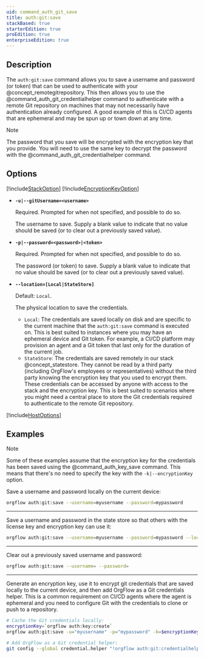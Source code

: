 ```yaml
---
uid: command_auth_git_save
title: auth:git:save
stackBased: true
starterEdition: true
proEdition: true
enterpriseEdition: true
---
```


## Description

The `auth:git:save` command allows you to save a username and password (or token) that can be used to authenticate with your @concept_remotegitrepository. This then allows you to use the @command_auth_git_credentialhelper command to authenticate with a remote Git repository on machines that may not necessarily have authentication already configured. A good example of this is CI/CD agents that are ephemeral and may be spun up or town down at any time.

>[!NOTE]
> The password that you save will be encrypted with the encryption key that you provide. You will need to use the same key to decrypt the password with the @command_auth_git_credentialhelper command.

## Options

[!include[StackOption](partials/stack-option.md)]
[!include[EncryptionKeyOption](partials/encryption-key-option.md)]

- **`-u|--gitUsername=<username>`**

  Required. Prompted for when not specified, and possible to do so.

  The username to save. Supply a blank value to indicate that no value should be saved (or to clear out a previously saved value).

- **`-p|--password=<password>|<token>`**

  Required. Prompted for when not specified, and possible to do so.

  The password (or token) to save. Supply a blank value to indicate that no value should be saved (or to clear out a previously saved value).

- **`--location=[Local|StateStore]`**

  Default: `Local`.

  The physical location to save the credentials.

  - `Local`: The credentials are saved locally on disk and are specific to the current machine that the `auth:git:save` command is executed on. This is best suited to instances where you may have an ephemeral device and Git token. For example, a CI/CD platform may provision an agent and a Git token that last only for the duration of the current job.
  - `StateStore`: The credentials are saved remotely in our stack @concept_statestore. They cannot be read by a third party (including OrgFlow's employees or representatives) without the third party knowing the encryption key that you used to encrypt them. These credentials can be accessed by anyone with access to the stack and the encryption key. This is best suited to scenarios where you might need a central place to store the Git credentials required to authenticate to the remote Git repository.

[!include[HostOptions](partials/host-options.md)]

## Examples

>[!NOTE]
> Some of these examples assume that the encryption key for the credentials has been saved using the @command_auth_key_save command. This means that there's no need to specify the key with the `-k|--encryptionKey` option.

Save a username and password locally on the current device:

```bash
orgflow auth:git:save --username=myusername --password=mypassword
```

***

Save a username and password in the state store so that others with the license key and encryption key can use it:

```bash
orgflow auth:git:save --username=myusername --password=mypassword --location=statestore
```

***

Clear out a previously saved username and password:

```bash
orgflow auth:git:save --username= --password=
```

***

Generate an encryption key, use it to encrypt git credentials that are saved locally to the current device, and then add OrgFlow as a Git credentials helper. This is a common requirement on CI/CD agents where the agent is ephemeral and you need to configure Git with the credentials to clone or push to a repository.

```bash
# Cache the Git credentials locally:
encryptionKey=`orgflow auth:key:create`
orgflow auth:git:save -u="myusername" -p="mypassword" -k=$encryptionKey

# Add OrgFlow as a Git credential helper:
git config --global credential.helper "!orgflow auth:git:credentialhelper -k=$encryptionKey"
```
